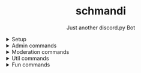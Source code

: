 <h1 align="center">schmandi</h1>
<p align="center">Just another discord.py Bot</p>


<details>
<summary>Setup</summary>
<ul>
   <br>
   Insert your discord bot token from <a href="https://discord.dev/">developer portal</a> in the file called "example.config.json" and rename it to "config.json"
   Insert your <a href="https://developers.giphy.com/">giphy</a> api key
   <br>
     <br>
  Run pip install -r requirements.txt
  <br>
  Run python bot.py to start the bot.
</ul></details>

<details>
<summary>Admin commands</summary>
<ul>
  <li>ban: Bans a member from the server. 
    <ul>
      <li>member: The member you want to ban</li>
      <li>reason: Why do you want to ban this member?</li>
    </ul>
  </li>
  <li>kick: Kicks a member from the server.
    <ul>
      <li>member: The member you want to kick</li>
      <li>reason: Why do you want to kick this member?</li>
    </ul>
  </li>
  <li>lock_or_unlock: Locks or unlocks a channel.
    <ul>
      <li>channel: The channel you want to lock or unlock</li>
      <li>action: 'lock' or 'unlock'</li>
    </ul>
  </li>
 </ul>

</details>

<details>
<summary>Moderation commands</summary>
<ul>
  <li>nickname: Changes the bot's or a user's nickname
    <ul>
      <li>nickname: The nickname you want the bot or user to have</li>
      <li>member: The member whose nickname you want to change (optional)</li>
    </ul>
  </li>
  <li>clear: Deletes a certain number of messages
    <ul>
      <li>amount: The amount of messages to clear (1-100)</li>
    </ul>
  </li>
  <li>poll: Creates a simple poll
<ul>
<li>text: Your yes/no question</li>
</ul>

  </li>
  <li>say: Lets the bot say something (Use '\\\\' as linebrake)
    <ul>
      <li>message: The text you want the bot to say</li>
      <li>channel: The channel where the message will be sent (optional)</li>
    </ul>
  </li>
  </ul>
    <li>timeout: Timeout a Member
    <ul>
      <li>member: The member you want to timeout</li>
      <li>time: The time you want to mute the member</li>
    </ul>
  </li>
  </ul>


</details>

<details>
<summary>Util commands</summary>
<ul>
  <li>avatar: Shows the avatar of a user
    <ul>
      <li>member: The member whose avatar you want to view</li>
    </ul>
  </li>
  <li>base64decode: Decodes a Base64 string
    <ul>
      <li>text: What is your encoded text?</li>
    </ul>
  </li>
  <li>base64_encode: Base64 encodes a string
    <ul>
      <li>text: What is the text you want to encode?</li>
    </ul>
  </li>
  <li>yt: Direct-Download for your YT video
    <ul>
      <li>url: Which YT video do you want to download?</li>
    </ul>
  </li>
  <li>userinfo: Shows information about a user
    <ul>
      <li>member: About which member do you want to get infos?</li>
    </ul>
  </li>
</ul>
</details>


<details>
<summary>Fun commands</summary>
<ul>
  <li>roll: Rolls a virtual dice
    <ul>
      <li>sides: How many sides do you want?</li>
    </ul>
  </li>
  <li>gifsearch: Shows you a random gif for your query
    <ul>
      <li>query: Search query?</li>
    </ul>
  </li>
    <li>fact: Shows you a random and useless fact
    <ul>
      <li>language: the language in which you want to see the fact</li>
    </ul>
  </li>
</ul>
</details>
